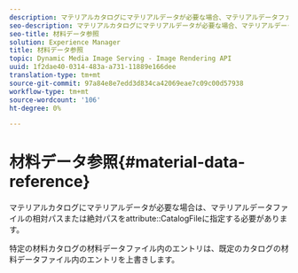 ```yaml
---
description: マテリアルカタログにマテリアルデータが必要な場合、マテリアルデータファイルの相対パスまたは絶対パスをattribute CatalogFileで指定する必要があります。
seo-description: マテリアルカタログにマテリアルデータが必要な場合、マテリアルデータファイルの相対パスまたは絶対パスをattribute CatalogFileで指定する必要があります。
seo-title: 材料データ参照
solution: Experience Manager
title: 材料データ参照
topic: Dynamic Media Image Serving - Image Rendering API
uuid: 1f2dae40-0314-483a-a731-11889e166dee
translation-type: tm+mt
source-git-commit: 97a84e8e7edd3d834ca42069eae7c09c00d57938
workflow-type: tm+mt
source-wordcount: '106'
ht-degree: 0%

---
```



# 材料データ参照{#material-data-reference}

マテリアルカタログにマテリアルデータが必要な場合は、マテリアルデータファイルの相対パスまたは絶対パスをattribute::CatalogFileに指定する必要があります。

特定の材料カタログの材料データファイル内のエントリは、既定のカタログの材料データファイル内のエントリを上書きします。
